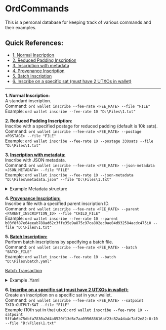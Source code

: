 # OrdCommands

This is a personal database for keeping track of various commands and their examples.

## Quick References:
- [1. Normal Inscription](#1-normal-inscription)
- [2. Reduced Padding Inscription](#2-reduced-padding-inscription)
- [3. Inscription with metadata](#3-inscription-with-metadata)
- [4. Provenance Inscription](#4-provenance-inscription)
- [5. Batch Inscription](#5-batch-inscription)
- [6. Inscribe on a specific sat (must have 2 UTXOs in wallet)](#6-inscribe-on-a-specific-sat-must-have-2-utxos-in-wallet)

---

**1. Normal Inscription:**  
A standard inscription.  
Command: `ord wallet inscribe --fee-rate <FEE_RATE> --file "FILE"`  
Example: `ord wallet inscribe --fee-rate 10 "D:\Files\1.txt"`

**2. Reduced Padding Inscription:**  
Inscribe with a specified postage for reduced padding (default is 10k sats).  
Command: `ord wallet inscribe --fee-rate <FEE_RATE> --postage <POSTAGE> --file "FILE"`  
Example: `ord wallet inscribe --fee-rate 10 --postage 330sats --file "D:\Files\1.txt"`

**3. [Inscription with metadata:](https://ordinals.com/inscription/cadc6c906fcf340452c7ad40ce59dafb207b685026a18606531534f121d6c301i0)**  
Inscribe with JSON metadata.  
Command: `ord wallet inscribe --fee-rate <FEE_RATE> --json-metadata <JSON_METADATA> --file "FILE"`  
Example: `ord wallet inscribe --fee-rate 10 --json-metadata "D:\Files\metadata.json" --file "D:\Files\1.txt"`

<details>
  <summary> Example Metadata structure </summary>
  
```json
{
  "title": "Unique Digital Artwork",
  "artist": "Creative Artist",
  "description": "A unique piece of digital art created by Creative Artist.",
  "year": 2023,
  "type": "Digital Art",
  "tags": ["abstract", "colorful", "modern"],
  "limited_edition": true,
  "copy_number": 1,
  "total_copies": 100
}
```
</details>

**4. [Provenance Inscription:](https://ordinals.com/inscription/b03f8f87e64eeab788ad62c3ffe35e9a875c97ca802ec0ae04d932584acdc475i0)**  
Inscribe a file with a specified parent inscription ID.  
Command: `ord wallet inscribe --fee-rate <FEE_RATE> --parent <PARENT_INSCRIPTION_ID> --file "CHILD_FILE"`  
Example: `ord wallet inscribe --fee-rate 10 --parent b03f8f87e64eeab788ad62c3ffe35e9a875c97ca802ec0ae04d932584acdc475i0 --file "D:\Files\1.txt"`

**5. [Batch Inscription:](https://ordinals.com/inscription/cadc6c906fcf340452c7ad40ce59dafb207b685026a18606531534f121d6c301i0)**  
Perform batch inscriptions by specifying a batch file.  
Command: `ord wallet inscribe --fee-rate <FEE_RATE> --batch "BATCH_FILE"`  
Example: `ord wallet inscribe --fee-rate 10 --batch "D:\Files\batch.yaml"`

[Batch Transaction](https://mempool.space/tx/a86a426fe273f330238765cd941477fa3f647dc9235cf36ba4c3e8b56064c335)
<details>
  <summary> Example .Yaml </summary>
  
```yaml
# there are two modes:
# - `separate-outputs`: place all inscriptions in separate postage-sized outputs
# - `shared-output`: place inscriptions in a single output separated by postage
mode: separate-outputs

# parent inscription:
parent: cadc6c906fcf340452c7ad40ce59dafb207b685026a18606531534f121d6c301i0

# `inscription`: path to inscription contents
# `metadata`: inscription metadata (optional)
# `metaprotocol`: inscription metaprotocol (optional)
inscriptions:
  - file: "D:/Inscriptions/Batch/1.txt"
    metadata:
      title: Batchie
      description: "1"

  - file: "D:/Inscriptions/Batch/2.txt"
    metadata:
      title: Batchie
      description: "2"

  - file: "D:/Inscriptions/Batch/3.txt"
    metadata:
      title: Batchie
      description: "3"

  - file: "D:/Inscriptions/Batch/4.txt"
    metadata:
      title: Batchie
      description: "4"

  - file: "D:/Inscriptions/Batch/5.txt"
    metadata:
      name: "Batchie"
      description: "A unique digital collectible from the Batchie series."
      edition: "5"
      attributes:
        - trait_type: "Background"
          value: "Bitcoin Orange"
        - trait_type: "Color"
          value: "BitGod Blue"
        - trait_type: "Accessory"
          value: "Fomoji Necklace"
        - trait_type: "Mood"
          value: "Contemplative"
      rarity: "Ultra Rare"
```
</details>

**6. [Inscribe on a specific sat (must have 2 UTXOs in wallet):](https://mempool.space/tx/bf1af18d129f088353bb0ad37cdcf9f02b25e937583c366120da27eb7719b044#flow=&vin=0)**  
Create an inscription on a specific sat in your wallet.  
Command: `ord wallet inscribe --fee-rate <FEE_RATE> --satpoint TXID:OUTPUT:SAT --file "FILE"`  
Example (10th sat in that utxo): `ord wallet inscribe --fee-rate 10 --satpoint 5ffab6b75dbfa7830a2d4a8520f13d6c7aa095688616af23c82a4da4c7af2e82:0:10 --file "D:\Files\1.txt"`
